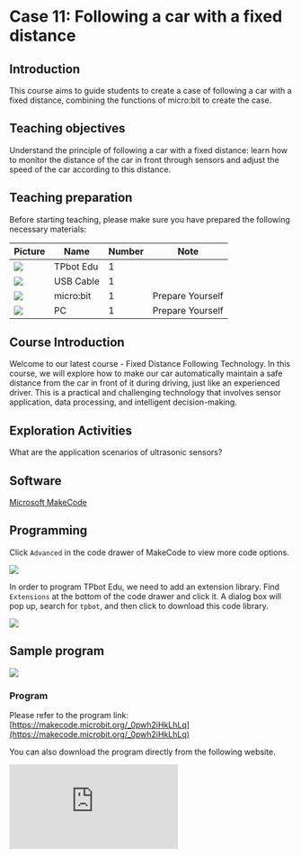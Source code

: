 ﻿---
sidebar_position: 11
sidebar_label: Following a car with a fixed distance
---

# Case 11: Following a car with a fixed distance

## Introduction

This course aims to guide students to create a case of following a car with a fixed distance, combining the functions of micro:bit to create the case.

## Teaching objectives

Understand the principle of following a car with a fixed distance: learn how to monitor the distance of the car in front through sensors and adjust the speed of the car according to this distance.

## Teaching preparation

Before starting teaching, please make sure you have prepared the following necessary materials:

| Picture | Name | Number | Note |
|---|---|---|---|
| ![](https://wiki-media-ef.oss-cn-hongkong.aliyuncs.com/docs/microbit/microbit-smart-car/microbit-tpbot-edu/TPBot_tianpeng_edu.png)| TPbot Edu | 1 |   |
| ![](https://wiki-media-ef.oss-cn-hongkong.aliyuncs.com/docs/microbit/interesting-case/cutebot-fun-football-game-kit/cases-libraries/images/USB-data-cable.png) | USB Cable | 1 |   |
| ![](https://wiki-media-ef.oss-cn-hongkong.aliyuncs.com/docs/microbit/interesting-case/cutebot-fun-football-game-kit/cases-libraries/images/microbit.png) | micro:bit | 1 | Prepare Yourself |
| ![](https://wiki-media-ef.oss-cn-hongkong.aliyuncs.com/docs/microbit/interesting-case/cutebot-fun-football-game-kit/cases-libraries/images/pc.png) | PC | 1 | Prepare Yourself |

## Course Introduction

Welcome to our latest course - Fixed Distance Following Technology. In this course, we will explore how to make our car automatically maintain a safe distance from the car in front of it during driving, just like an experienced driver. This is a practical and challenging technology that involves sensor application, data processing, and intelligent decision-making.

## Exploration Activities

What are the application scenarios of ultrasonic sensors?

## Software

[Microsoft MakeCode](https://makecode.microbit.org/#)

## Programming

Click `Advanced` in the code drawer of MakeCode to view more code options.

![](https://wiki-media-ef.oss-cn-hongkong.aliyuncs.com/docs/microbit/microbit-smart-car/microbit-tpbot/images/TPBot_tianpeng_case_01_02.png)

In order to program TPbot Edu, we need to add an extension library. Find `Extensions` at the bottom of the code drawer and click it. A dialog box will pop up, search for `tpbot`, and then click to download this code library.

![](https://wiki-media-ef.oss-cn-hongkong.aliyuncs.com/docs/microbit/microbit-smart-car/microbit-tpbot/images/TPBot_tianpeng_case_01_03.png)

## Sample program

![](https://wiki-media-ef.oss-cn-hongkong.aliyuncs.com/docs/microbit/microbit-smart-car/microbit-tpbot-edu/TPBot_tianpeng_edu_case_11_07.png)

### Program

Please refer to the program link: [https://makecode.microbit.org/_0pwh2iHkLhLq](https://makecode.microbit.org/_0pwh2iHkLhLq)

You can also download the program directly from the following website.

<div
    style={{
        position: 'relative',
        paddingBottom: '60%',
        overflow: 'hidden',
    }}
>
    <iframe
        src="https://makecode.microbit.org/_0pwh2iHkLhLq"
        frameborder="0"
        sandbox="allow-popups allow-forms allow-scripts allow-same-origin"
        style={{
            position: 'absolute',
            width: '100%',
            height: '100%',
        }}
    />
</div>


## Conclusion

The car automatically maintains the distance from the car in front.

## Extended knowledge

**Application of ultrasonic sensors in life**
Ultrasonic sensors have been widely used in various fields due to their non-contact measurement, high accuracy, and fast response. The following are some examples of the application of ultrasonic sensors in life:

1. Automobile assisted driving system
Ultrasonic sensors are widely used in automobile assisted driving systems, such as reversing radar. They help drivers perceive the surrounding environment through multiple probes installed around the vehicle, provide blind spot detection, and remind drivers when someone is in the blind spot.

2. Industrial automation
In the field of industrial automation, ultrasonic sensors are used to detect the position and distance of products to ensure the accuracy and safety of the production process, including material handling and positioning control on assembly lines.

3. Liquid level monitoring
Ultrasonic sensors are suitable for real-time monitoring of liquid height in various storage tanks, and are widely used in liquid level monitoring of reservoirs, water tanks, and chemical tanks.

4. Smart home
Ultrasonic sensors are also widely used in smart homes, such as automatic doors, smart trash cans, and anti-theft systems, providing a convenient and safe home environment.
